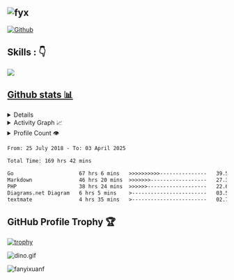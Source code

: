 <!-- ## ![[Typing SVG](https://readme-typing-svg.demolab.com?font=Silkscreen&size=16&pause=500&color=D83B7D&background=14132100&width=435&lines=%F0%9F%98%84+Hi+there%2C+I'm+fanyixuan%2C+Welcome~~+%F0%9F%91%8B;I+will+try+my+best%EF%BC%8Cto+be+the+best.;I+%E2%9D%A4+Open+Source)](https://git.io/typing-svg) -->
## ![fyx](https://readme-typing-svg.demolab.com/?font=Silkscreen&size=16&pause=500&color=D83B7D&background=14132100&width=435&lines=%F0%9F%98%84+Hi+there%2C+I%27m+fanyixuan%2C+Welcome~~+%F0%9F%91%8B;I+will+try+my+best%EF%BC%8Cto+be+the+best.;I+%E2%9D%A4+Open+Source)

[![Github](https://img.shields.io/github/followers/fanyixuanf?label=Follow&style=social)](https://github.com/fanyixuanf)

## Skills :  👇
<!--
<img src="https://img.shields.io/badge/HTML5-E34F26?style=for-the-badge&logo=html5&logoColor=white"/>
<img src="https://img.shields.io/badge/CSS-239120?&style=for-the-badge&logo=css3&logoColor=white"/>
<img src="https://img.shields.io/badge/JavaScript-F7DF1E?style=for-the-badge&logo=javascript&logoColor=white"/>
<img src="https://img.shields.io/badge/vuejs-%2335495e.svg?style=for-the-badge&logo=vuedotjs&logoColor=%234FC08D"/>
<img src="https://img.shields.io/badge/angular-%23DD0031.svg?style=for-the-badge&logo=angular&logoColor=white"/>
<img src="https://img.shields.io/badge/php-%23777BB4.svg?style=for-the-badge&logo=php&logoColor=white"/> 
<img src="https://img.shields.io/badge/laravel-%23FF2D20.svg?style=for-the-badge&logo=laravel&logoColor=white"/> 
<img src="https://img.shields.io/badge/go-%2300ADD8.svg?style=for-the-badge&logo=go&logoColor=white"/>
<img src="https://img.shields.io/badge/lua-%232C2D72.svg?style=for-the-badge&logo=lua&logoColor=white"/>
<img src="https://img.shields.io/badge/mysql-%2300f.svg?style=for-the-badge&logo=mysql&logoColor=white"/>
<img src="https://img.shields.io/badge/redis-%23DD0031.svg?style=for-the-badge&logo=redis&logoColor=white"/>
<img src="https://img.shields.io/badge/MariaDB-003545?style=for-the-badge&logo=mariadb&logoColor=white"/>
<img src="https://img.shields.io/badge/markdown-%23000000.svg?style=for-the-badge&logo=markdown&logoColor=white"/>
<img src="https://img.shields.io/badge/kubernetes-%23326ce5.svg?style=for-the-badge&logo=kubernetes&logoColor=white"/>
<img src="https://img.shields.io/badge/docker-%230db7ed.svg?style=for-the-badge&logo=docker&logoColor=white"/>
<img src="https://img.shields.io/badge/-selenium-%43B02A?style=for-the-badge&logo=selenium&logoColor=white"/>
<img src="https://img.shields.io/badge/git-%23F05033.svg?style=for-the-badge&logo=git&logoColor=white"/>
<img src="https://img.shields.io/badge/-ElasticSearch-005571?style=for-the-badge&logo=elasticsearch"/>
<img src="https://img.shields.io/badge/Postman-FF6C37?style=for-the-badge&logo=postman&logoColor=white"/>
<img src="https://img.shields.io/badge/nginx-%23009639.svg?style=for-the-badge&logo=nginx&logoColor=white"/>
<img src="https://img.shields.io/badge/Rabbitmq-FF6600?style=for-the-badge&logo=rabbitmq&logoColor=white"/>
-->
<p align="left">
  <a href="https://skillicons.dev">
    <img src="https://skillicons.dev/icons?i=git,docker,angular,azure,bash,css,docker,electron,github,gitlab,go,html,js,jquery,laravel,linux,lua,md,mongodb,mysql,nginx,nodejs,php,py,redis,selenium,ts,unity,vscode,vue,vim,webpack,bootstrap," />
<!--     <img style="margin-left:0px" height="48" width="48" src="https://raw.githubusercontent.com/fanyixuanf/fanyixuanf/master/icons/xampp.svg">
    <img style="margin-left:4px" height="48" width="48" src="https://raw.githubusercontent.com/fanyixuanf/fanyixuanf/master/icons/Alfred.svg">
    <img style="margin-left:4px" height="48" width="48" src="https://raw.githubusercontent.com/fanyixuanf/fanyixuanf/master/icons/AmazonS3.svg">
    <img style="margin-left:4px" height="48" width="48" src="https://raw.githubusercontent.com/fanyixuanf/fanyixuanf/master/icons/Baidu.svg">
    <img style="margin-left:4px" height="48" width="48" src="https://raw.githubusercontent.com/fanyixuanf/fanyixuanf/master/icons/MariaDB.svg">
    <img style="margin-left:4px" height="48" width="48" src="https://raw.githubusercontent.com/fanyixuanf/fanyixuanf/master/icons/RabbitMQ.svg">
    <img style="margin-left:4px" height="48" width="48" src="https://raw.githubusercontent.com/fanyixuanf/fanyixuanf/master/icons/RocketMQ.svg">
    <img style="margin-left:4px" height="48" width="48" src="https://raw.githubusercontent.com/fanyixuanf/fanyixuanf/master/icons/Zhihu.svg">
  </a>  -->
</p>

## Github stats 📊

<details> 
  <summary>GitHub Profile Stats 💻</summary>
  <br/>
    <a href="https://github-profile-summary-cards.vercel.app"><img src="https://github-profile-summary-cards.vercel.app/api/cards/profile-details?username=fanyixuanf&theme=radical" alt=""></a>
    <a href="https://github-profile-summary-cards.vercel.app"><img alt="fanyixuan's Top Languages" src="https://github-readme-stats.vercel.app/api/top-langs/?username=fanyixuanf&hide=html&theme=radical"/></a>
    <a href="https://github-profile-summary-cards.vercel.app"><img src="https://github-readme-stats.vercel.app/api?username=fanyixuanf&show_icons=true&count_private=true&line_height=40&theme=radical" alt=""></a>
  <br/>
</details>

<details>
  <summary>Activity Graph 📈</summary>
  <br/>
<a href="https://github-readme-streak-stats-git-main-davids-projects-ad77adcc.vercel.app/?user=fanyixuanf&theme=radical"><img alt="fanyixuan's Activity Graph" src="https://github-readme-streak-stats-git-main-davids-projects-ad77adcc.vercel.app/?user=fanyixuanf&theme=radical" /></a>
</details>

<details>
  <summary>Profile Count 👁️</summary>
  <br/>
  <img src="https://profile-counter.glitch.me/{fanyixuanf}/count.svg">
</details>

<!--START_SECTION:waka-->

```txt
From: 25 July 2018 - To: 03 April 2025

Total Time: 169 hrs 42 mins

Go                     67 hrs 6 mins   >>>>>>>>>>---------------   39.54 %
Markdown               46 hrs 20 mins  >>>>>>>------------------   27.31 %
PHP                    38 hrs 24 mins  >>>>>>-------------------   22.63 %
Diagrams.net Diagram   6 hrs 5 mins    >------------------------   03.59 %
textmate               4 hrs 35 mins   >------------------------   02.71 %
```

<!--END_SECTION:waka-->


## GitHub Profile Trophy 🏆
[![trophy](https://github-profile-trophy.vercel.app/?username=fanyixuanf&row=1&margin-w=15&theme=radical)](https://github.com/ryo-ma/github-profile-trophy)

<img data-target="animated-image.replacedImage" alt="dino.gif" class="AnimatedImagePlayer-animatedImage" src="https://github.com/saadeghi/saadeghi/raw/master/dino.gif" style="display: block; opacity: 1;">
 



[comment]: <> (<a href="https://git.io/typing-svg"><img src="https://readme-typing-svg.demolab.com?font=Silkscreen&size=16&pause=500&color=D83B7D&background=14132100&width=435&lines=%F0%9F%98%84+Hi+there%2C+I'm+fanyixuan%2C+Welcome~~+%F0%9F%91%8B;I+will+try+my+best%EF%BC%8Cto+be+the+best.;I+%E2%9D%A4+Open+Source" alt="Typing SVG" /></a>)


![fanyixuanf](https://count.getloli.com/@:fanyixuanf)
